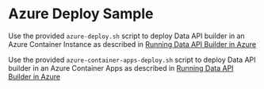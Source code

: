 # Azure Deploy Sample

Use the provided `azure-deploy.sh` script to deploy Data API builder in an Azure Container Instance as described in [Running Data API Builder in Azure](https://learn.microsoft.com/azure/data-api-builder/running-in-azure)

Use the provided `azure-container-apps-deploy.sh` script to deploy Data API builder in an Azure Container Apps as described in [Running Data API Builder in Azure](https://learn.microsoft.com/azure/data-api-builder/running-in-azure)
